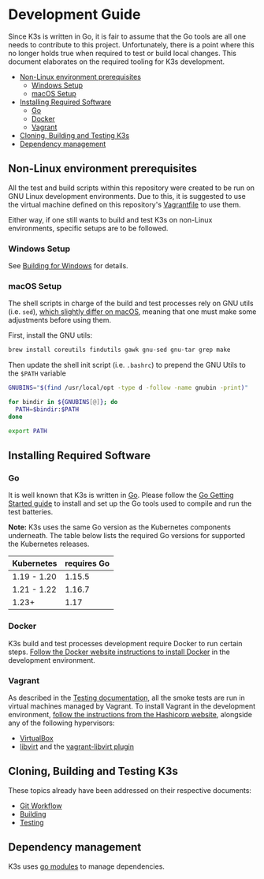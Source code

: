 # Development Guide

Since K3s is written in Go, it is fair to assume that the Go tools are all one needs to contribute to this project. Unfortunately, there is a point where this no longer holds true when required to test or build local changes. This document elaborates on the required tooling for K3s development.

- [Non-Linux environment prerequisites](#non-linux-environment-prerequisites)
  - [Windows Setup](#windows-setup)
  - [macOS Setup](#macos-setup)
- [Installing Required Software](#installing-required-software)
  - [Go](#go)
  - [Docker](#docker)
  - [Vagrant](#vagrant)
- [Cloning, Building and Testing K3s](#cloning-building-and-testing-k3s)
- [Dependency management](#dependency-management)

## Non-Linux environment prerequisites

All the test and build scripts within this repository were created to be run on GNU Linux development environments. Due to this, it is suggested to use the virtual machine defined on this repository's [Vagrantfile](../../Vagrantfile) to use them.

Either way, if one still wants to build and test K3s on non-Linux environments, specific setups are to be followed.

### Windows Setup

See [Building for Windows](../../BUILDING_Windows.md) for details.

### macOS Setup

The shell scripts in charge of the build and test processes rely on GNU utils (i.e. `sed`), [which slightly differ on macOS](https://unix.stackexchange.com/a/79357), meaning that one must make some adjustments before using them.

First, install the GNU utils:

```sh
brew install coreutils findutils gawk gnu-sed gnu-tar grep make
```

Then update the shell init script (i.e. `.bashrc`) to prepend the GNU Utils to the `$PATH` variable

```sh
GNUBINS="$(find /usr/local/opt -type d -follow -name gnubin -print)"

for bindir in ${GNUBINS[@]}; do
  PATH=$bindir:$PATH
done

export PATH
```

## Installing Required Software

### Go

It is well known that K3s is written in [Go](http://golang.org). Please follow the [Go Getting Started guide](https://golang.org/doc/install) to install and set up the Go tools used to compile and run the test batteries.

**Note:** K3s uses the same Go version as the Kubernetes components underneath. The table below lists the required Go versions for supported the Kubernetes releases.

| Kubernetes     | requires Go |
|----------------|-------------|
| 1.19 - 1.20    | 1.15.5      |
| 1.21 - 1.22    | 1.16.7      |
| 1.23+          | 1.17        |

### Docker

K3s build and test processes development require Docker to run certain steps. [Follow the Docker website instructions to install Docker](https://docs.docker.com/get-docker/) in the development environment.

### Vagrant

As described in the [Testing documentation](../../tests/TESTING.md), all the smoke tests are run in virtual machines managed by Vagrant.  To install Vagrant in the development environment, [follow the instructions from the Hashicorp website](https://www.vagrantup.com/downloads), alongside any of the following hypervisors:

- [VirtualBox](https://www.virtualbox.org/)
- [libvirt](https://libvirt.org/) and the [vagrant-libvirt plugin](https://github.com/vagrant-libvirt/vagrant-libvirt#installation)

## Cloning, Building and Testing K3s

These topics already have been addressed on their respective documents:

- [Git Workflow](./git-workflow.md)
- [Building](../../BUILDING.md)
- [Testing](../../tests/TESTING.md)

## Dependency management

K3s uses [go modules](https://github.com/golang/go/wiki/Modules) to manage dependencies.
